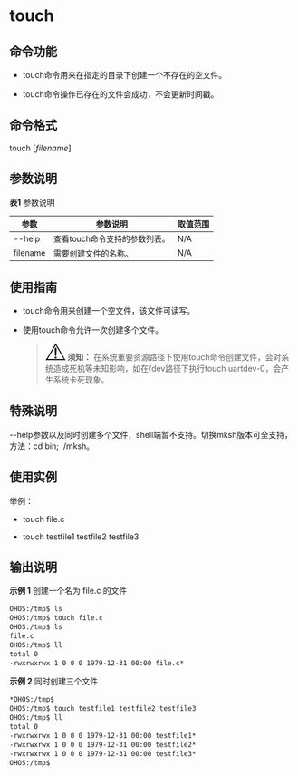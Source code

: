 # touch


## 命令功能

- touch命令用来在指定的目录下创建一个不存在的空文件。

- touch命令操作已存在的文件会成功，不会更新时间戳。


## 命令格式

touch [_filename_]


## 参数说明

  **表1** 参数说明

| 参数     | 参数说明                    | 取值范围 |
| -------- | --------------------------- | -------- |
| --help   | 查看touch命令支持的参数列表。 | N/A      |
| filename | 需要创建文件的名称。        | N/A      |


## 使用指南

- touch命令用来创建一个空文件，该文件可读写。

- 使用touch命令允许一次创建多个文件。

  > ![icon-notice.gif](public_sys-resources/icon-notice.gif) **须知：**
  > 在系统重要资源路径下使用touch命令创建文件，会对系统造成死机等未知影响，如在/dev路径下执行touch uartdev-0，会产生系统卡死现象。

## 特殊说明

--help参数以及同时创建多个文件，shell端暂不支持。切换mksh版本可全支持，方法：cd bin; ./mksh。

## 使用实例

举例：

- touch file.c

- touch testfile1 testfile2 testfile3


## 输出说明

**示例 1** 创建一个名为 file.c 的文件


```
OHOS:/tmp$ ls
OHOS:/tmp$ touch file.c
OHOS:/tmp$ ls
file.c
OHOS:/tmp$ ll
total 0
-rwxrwxrwx 1 0 0 0 1979-12-31 00:00 file.c*
```

**示例 2** 同时创建三个文件


```
*OHOS:/tmp$
OHOS:/tmp$ touch testfile1 testfile2 testfile3
OHOS:/tmp$ ll
total 0
-rwxrwxrwx 1 0 0 0 1979-12-31 00:00 testfile1*
-rwxrwxrwx 1 0 0 0 1979-12-31 00:00 testfile2*
-rwxrwxrwx 1 0 0 0 1979-12-31 00:00 testfile3*
OHOS:/tmp$
```